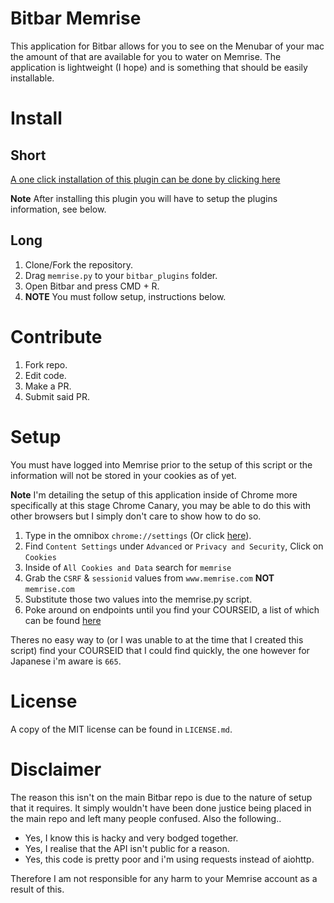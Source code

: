 # Bitbar Memrise

This application for Bitbar allows for you to see on the Menubar of your mac the amount of that are available for you to water on Memrise. The application is lightweight (I hope) and is something that should be easily installable.

# Install

## Short

[A one click installation of this plugin can be done by clicking here](https://github.com/)

**Note** After installing this plugin you will have to setup the plugins information, see below.

## Long

1. Clone/Fork the repository.
2. Drag `memrise.py` to your `bitbar_plugins` folder.
3. Open Bitbar and press CMD + R.
4. **NOTE** You must follow setup, instructions below.

# Contribute

1. Fork repo.
2. Edit code.
3. Make a PR.
4. Submit said PR.

# Setup

You must have logged into Memrise prior to the setup of this script or the information will not be stored in your cookies as of yet.

**Note** I'm detailing the setup of this application inside of Chrome more specifically at this stage Chrome Canary, you may be able to do this with other browsers but I simply don't care to show how to do so.

1. Type in the omnibox `chrome://settings` (Or click [here](chrome://settings)).
2. Find `Content Settings` under `Advanced` or `Privacy and Security`, Click on `Cookies`
3. Inside of `All Cookies and Data` search for `memrise`
4. Grab the `CSRF` & `sessionid` values from `www.memrise.com` **NOT** `memrise.com`
5. Substitute those two values into the memrise.py script.
6. Poke around on endpoints until you find your COURSEID, a list of which can be found [here](https://github.com/carpiediem/memrise-enhancement-suite/wiki/Unofficial-Documentation-for-the-Memrise-API#apicourseget)

Theres no easy way to (or I was unable to at the time that I created this script) find your COURSEID that I could find quickly, the one however for Japanese i'm aware is `665`. 

# License

A copy of the MIT license can be found in `LICENSE.md`.

# Disclaimer

The reason this isn't on the main Bitbar repo is due to the nature of setup that it requires. It simply wouldn't have been done justice being placed in the main repo and left many people confused. Also the following..

- Yes, I know this is hacky and very bodged together.
- Yes, I realise that the API isn't public for a reason.
- Yes, this code is pretty poor and i'm using requests instead of aiohttp.

Therefore I am not responsible for any harm to your Memrise account as a result of this.